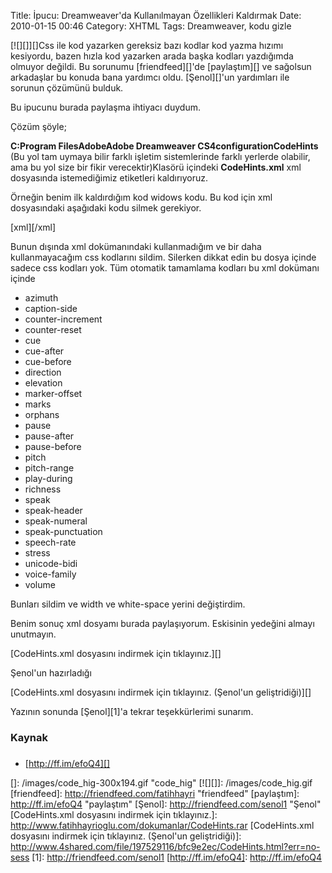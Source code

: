 Title: İpucu: Dreamweaver&#039;da Kullanılmayan Özellikleri Kaldırmak
Date: 2010-01-15 00:46
Category: XHTML
Tags: Dreamweaver, kodu gizle

[![][]][]Css ile kod yazarken gereksiz bazı kodlar kod yazma hızımı
kesiyordu, bazen hızla kod yazarken arada başka kodları yazdığımda
olmuyor değildi. Bu sorunumu [friendfeed][]'de [paylaştım][] ve sağolsun
arkadaşlar bu konuda bana yardımcı oldu. [Şenol][]'un yardımları ile
sorunun çözümünü bulduk.

Bu ipucunu burada paylaşma ihtiyacı duydum.

Çözüm şöyle;

**C:Program FilesAdobeAdobe Dreamweaver
CS4configurationCodeHints** (Bu yol tam uymaya bilir farklı işletim
sistemlerinde farklı yerlerde olabilir, ama bu yol size bir fikir
verecektir)Klasörü içindeki **CodeHints.xml** xml dosyasında
istemediğimiz etiketleri kaldırıyoruz.

Örneğin benim ilk kaldırdığım kod widows kodu. Bu kod için xml
dosyasındaki aşağıdaki kodu silmek gerekiyor.

[xml]<menuitem label="widows" value="widows:"
icon="shared/mm/images/hintMisc.gif" />[/xml]

Bunun dışında xml dokümanındaki kullanmadığım ve bir daha
kullanmayacağım css kodlarını sildim. Silerken dikkat edin bu dosya
içinde sadece css kodları yok. Tüm otomatik tamamlama kodları bu xml
dokümanı içinde

-   azimuth
-   caption-side
-   counter-increment
-   counter-reset
-   cue
-   cue-after
-   cue-before
-   direction
-   elevation
-   marker-offset
-   marks
-   orphans
-   pause
-   pause-after
-   pause-before
-   pitch
-   pitch-range
-   play-during
-   richness
-   speak
-   speak-header
-   speak-numeral
-   speak-punctuation
-   speech-rate
-   stress
-   unicode-bidi
-   voice-family
-   volume

Bunları sildim ve width ve white-space yerini değiştirdim.

Benim sonuç xml dosyamı burada paylaşıyorum. Eskisinin yedeğini almayı
unutmayın.

[CodeHints.xml dosyasını indirmek için tıklayınız.][]

Şenol'un hazırladığı

[CodeHints.xml dosyasını indirmek için tıklayınız. (Şenol'un geliştridiği)][]

Yazının sonunda [Şenol][1]'a tekrar teşekkürlerimi sunarım.

### Kaynak

### 

-   [http://ff.im/efoQ4][]

</p>

  []: /images/code_hig-300x194.gif
    "code_hig"
  [![][]]: /images/code_hig.gif
  [friendfeed]: http://friendfeed.com/fatihhayri "friendfeed"
  [paylaştım]: http://ff.im/efoQ4 "paylaştım"
  [Şenol]: http://friendfeed.com/senol1 "Şenol"
  [CodeHints.xml dosyasını indirmek için tıklayınız.]: http://www.fatihhayrioglu.com/dokumanlar/CodeHints.rar
  [CodeHints.xml dosyasını indirmek için tıklayınız. (Şenol'un   geliştridiği)]: http://www.4shared.com/file/197529116/bfc9e2ec/CodeHints.html?err=no-sess
  [1]: http://friendfeed.com/senol1
  [http://ff.im/efoQ4]: http://ff.im/efoQ4
